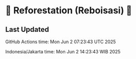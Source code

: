 
# 🌳 Reforestation (Reboisasi) 🌲

## Last Updated

GitHub Actions time: Mon Jun  2 07:23:43 UTC 2025

Indonesia/Jakarta time: Mon Jun  2 14:23:43 WIB 2025
